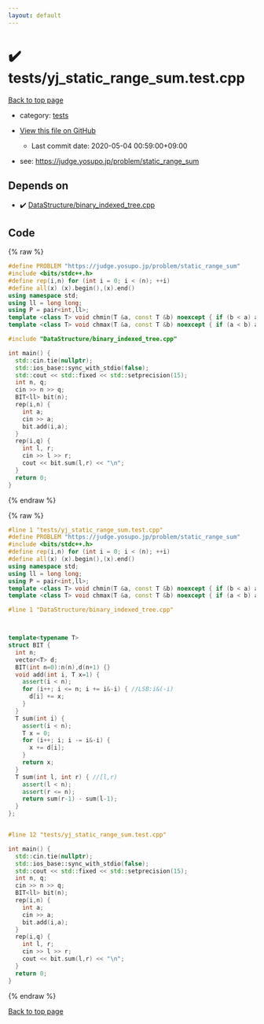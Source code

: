 ```yaml
---
layout: default
---
```


<!-- mathjax config similar to math.stackexchange -->
<script type="text/javascript" async
  src="https://cdnjs.cloudflare.com/ajax/libs/mathjax/2.7.5/MathJax.js?config=TeX-MML-AM_CHTML">
</script>
<script type="text/x-mathjax-config">
  MathJax.Hub.Config({
    TeX: { equationNumbers: { autoNumber: "AMS" }},
    tex2jax: {
      inlineMath: [ ['$','$'] ],
      processEscapes: true
    },
    "HTML-CSS": { matchFontHeight: false },
    displayAlign: "left",
    displayIndent: "2em"
  });
</script>

<script type="text/javascript" src="https://cdnjs.cloudflare.com/ajax/libs/jquery/3.4.1/jquery.min.js"></script>
<script src="https://cdn.jsdelivr.net/npm/jquery-balloon-js@1.1.2/jquery.balloon.min.js" integrity="sha256-ZEYs9VrgAeNuPvs15E39OsyOJaIkXEEt10fzxJ20+2I=" crossorigin="anonymous"></script>
<script type="text/javascript" src="../../assets/js/copy-button.js"></script>
<link rel="stylesheet" href="../../assets/css/copy-button.css" />


# :heavy_check_mark: tests/yj_static_range_sum.test.cpp

<a href="../../index.html">Back to top page</a>

* category: <a href="../../index.html#b61a6d542f9036550ba9c401c80f00ef">tests</a>
* <a href="{{ site.github.repository_url }}/blob/master/tests/yj_static_range_sum.test.cpp">View this file on GitHub</a>
    - Last commit date: 2020-05-04 00:59:00+09:00


* see: <a href="https://judge.yosupo.jp/problem/static_range_sum">https://judge.yosupo.jp/problem/static_range_sum</a>


## Depends on

* :heavy_check_mark: <a href="../../library/DataStructure/binary_indexed_tree.cpp.html">DataStructure/binary_indexed_tree.cpp</a>


## Code

<a id="unbundled"></a>
{% raw %}
```cpp
#define PROBLEM "https://judge.yosupo.jp/problem/static_range_sum"
#include <bits/stdc++.h>
#define rep(i,n) for (int i = 0; i < (n); ++i)
#define all(x) (x).begin(),(x).end()
using namespace std;
using ll = long long;
using P = pair<int,ll>;
template <class T> void chmin(T &a, const T &b) noexcept { if (b < a) a = b; }
template <class T> void chmax(T &a, const T &b) noexcept { if (a < b) a = b; }

#include "DataStructure/binary_indexed_tree.cpp"

int main() {
  std::cin.tie(nullptr);
  std::ios_base::sync_with_stdio(false);
  std::cout << std::fixed << std::setprecision(15);
  int n, q;
  cin >> n >> q;
  BIT<ll> bit(n);
  rep(i,n) {
    int a;
    cin >> a;
    bit.add(i,a);
  }
  rep(i,q) {
    int l, r;
    cin >> l >> r;
    cout << bit.sum(l,r) << "\n";
  }
  return 0;
}
```
{% endraw %}

<a id="bundled"></a>
{% raw %}
```cpp
#line 1 "tests/yj_static_range_sum.test.cpp"
#define PROBLEM "https://judge.yosupo.jp/problem/static_range_sum"
#include <bits/stdc++.h>
#define rep(i,n) for (int i = 0; i < (n); ++i)
#define all(x) (x).begin(),(x).end()
using namespace std;
using ll = long long;
using P = pair<int,ll>;
template <class T> void chmin(T &a, const T &b) noexcept { if (b < a) a = b; }
template <class T> void chmax(T &a, const T &b) noexcept { if (a < b) a = b; }

#line 1 "DataStructure/binary_indexed_tree.cpp"



template<typename T>
struct BIT {
  int n;
  vector<T> d;
  BIT(int n=0):n(n),d(n+1) {}
  void add(int i, T x=1) {
    assert(i < n);
    for (i++; i <= n; i += i&-i) { //LSB:i&(-i)
      d[i] += x;
    }
  }
  T sum(int i) {
    assert(i < n);
    T x = 0;
    for (i++; i; i -= i&-i) {
      x += d[i];
    }
    return x;
  }
  T sum(int l, int r) { //[l,r)
    assert(l < n);
    assert(r <= n);
    return sum(r-1) - sum(l-1);
  }
};


#line 12 "tests/yj_static_range_sum.test.cpp"

int main() {
  std::cin.tie(nullptr);
  std::ios_base::sync_with_stdio(false);
  std::cout << std::fixed << std::setprecision(15);
  int n, q;
  cin >> n >> q;
  BIT<ll> bit(n);
  rep(i,n) {
    int a;
    cin >> a;
    bit.add(i,a);
  }
  rep(i,q) {
    int l, r;
    cin >> l >> r;
    cout << bit.sum(l,r) << "\n";
  }
  return 0;
}

```
{% endraw %}

<a href="../../index.html">Back to top page</a>


